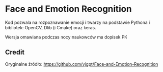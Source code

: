 # Face and Emotion Recognition
Kod pozwala na rozpoznawanie emocji i twarzy na podstawie Pythona i bibliotek: OpenCV, Dlib (i Cmake) oraz keras.

Wersja omawiana podczas nocy naukowców ma dopisek PK

## Credit
Oryginalne źródło: https://github.com/vjgpt/Face-and-Emotion-Recognition
